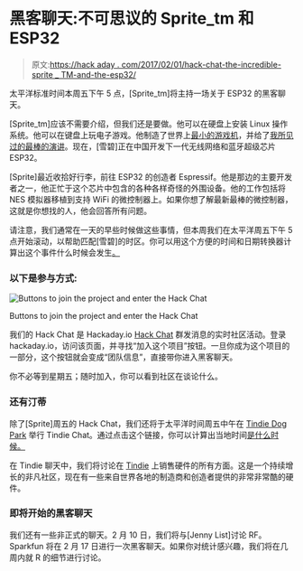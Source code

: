 # 黑客聊天:不可思议的 Sprite_tm 和 ESP32

> 原文:[https://hack aday . com/2017/02/01/hack-chat-the-incredible-sprite _ TM-and-the-esp32/](https://hackaday.com/2017/02/01/hack-chat-the-incredible-sprite_tm-and-the-esp32/)

太平洋标准时间本周五下午 5 点，[Sprite_tm]将主持一场关于 ESP32 的黑客聊天。

[Sprite_tm]应该不需要介绍，但我们还是要做。他可以在硬盘上安装 Linux 操作系统。他可以在键盘上玩电子游戏。他制造了世界上[最小的游戏机](http://hackaday.com/2016/11/28/tiniest-game-boy-hides-in-your-pocket/)，并给了[我所见过的最棒的演讲](http://hackaday.com/2015/11/24/building-the-infinite-matrix-of-tamagotchis/)。现在，[雪碧]正在中国开发下一代无线网络和蓝牙超级芯片 ESP32。

[Sprite]最近收拾好行李，前往 ESP32 的创造者 Espressif。他是那边的主要开发者之一，他正忙于这个芯片中包含的各种各样奇怪的外围设备。他的工作包括将 NES 模拟器移植到支持 WiFi 的微控制器上。如果你想了解最新最棒的微控制器，这就是你想找的人，他会回答所有问题。

请注意，我们通常在一天的早些时候做这些事情，但本周我们在太平洋周五下午 5 点开始滚动，以帮助匹配[雪碧]的时区。你可以用这个方便的时间和日期转换器计算出这个事件什么时候会发生[。](https://www.timeanddate.com/worldclock/fixedtime.html?p1=871&iso=20170203T17&msg=ESP32%20Hack%20Chat&ah=1&sort=2)

### 以下是参与方式:

![Buttons to join the project and enter the Hack Chat](../Images/03a01cae23eab0730104f8922cd25f36.png)

Buttons to join the project and enter the Hack Chat

我们的 Hack Chat 是 Hackaday.io [Hack Chat](https://hackaday.io/project/5373-hacker-channel) 群发消息的实时社区活动。登录 hackaday.io，访问该页面，并寻找“加入这个项目”按钮。一旦你成为这个项目的一部分，这个按钮就会变成“团队信息”，直接带你进入黑客聊天。

你不必等到星期五；随时加入，你可以看到社区在谈论什么。

### 还有汀蒂

除了[Sprite]周五的 Hack Chat，我们还将于太平洋时间周五中午在 [Tindie Dog Park](https://hackaday.io/project/19393-tindie-dog-park) 举行 Tindie Chat。通过点击这个链接，你可以计算出当地时间[是什么时候。](https://www.timeanddate.com/worldclock/fixedtime.html?p1=871&iso=20170203T12&msg=Tindie%20Dog%20Park%20Chat&ah=1&sort=2)

在 Tindie 聊天中，我们将讨论在 [Tindie](https://www.tindie.com/) 上销售硬件的所有方面。这是一个持续增长的非凡社区，现在有一些来自世界各地的制造商和创造者提供的非常非常酷的硬件。

### 即将开始的黑客聊天

我们还有一些非正式的聊天。2 月 10 日，我们将与[Jenny List]讨论 RF。Sparkfun 将在 2 月 17 日进行一次黑客聊天。如果你对统计感兴趣，我们将在几周内就 R 的细节进行讨论。